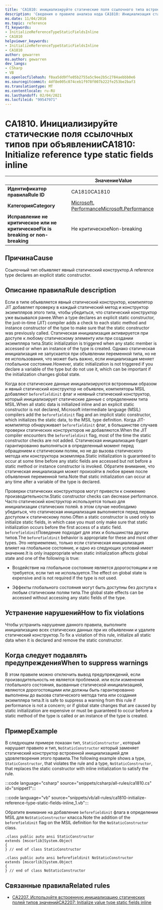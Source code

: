 ```yaml
---
title: 'CA1810: инициализируйте статические поля ссылочного типа встроенными (анализ кода)'
description: 'Сведения о правиле анализа кода CA1810: Инициализация статических полей ссылочного типа встроенными'
ms.date: 11/04/2016
ms.topic: reference
f1_keywords:
- InitializeReferenceTypeStaticFieldsInline
- CA1810
helpviewer_keywords:
- InitializeReferenceTypeStaticFieldsInline
- CA1810
author: gewarren
ms.author: gewarren
dev_langs:
- CSharp
- VB
ms.openlocfilehash: f0aa5dd9ffe05b2755a5c9ee2b5c2784aebbb0e6
ms.sourcegitcommit: 4df8e005c074ceb1f978f007b222fe253be2baf3
ms.translationtype: MT
ms.contentlocale: ru-RU
ms.lasthandoff: 02/04/2021
ms.locfileid: "99547971"
---
```

# <a name="ca1810-initialize-reference-type-static-fields-inline"></a><span data-ttu-id="fbc0e-103">CA1810. Инициализируйте статические поля ссылочных типов при объявлении</span><span class="sxs-lookup"><span data-stu-id="fbc0e-103">CA1810: Initialize reference type static fields inline</span></span>

| | <span data-ttu-id="fbc0e-104">Значение</span><span class="sxs-lookup"><span data-stu-id="fbc0e-104">Value</span></span> |
|-|-|
| <span data-ttu-id="fbc0e-105">**Идентификатор правила**</span><span class="sxs-lookup"><span data-stu-id="fbc0e-105">**Rule ID**</span></span> |<span data-ttu-id="fbc0e-106">CA1810</span><span class="sxs-lookup"><span data-stu-id="fbc0e-106">CA1810</span></span>|
| <span data-ttu-id="fbc0e-107">**Категория**</span><span class="sxs-lookup"><span data-stu-id="fbc0e-107">**Category**</span></span> |[<span data-ttu-id="fbc0e-108">Microsoft. Performance</span><span class="sxs-lookup"><span data-stu-id="fbc0e-108">Microsoft.Performance</span></span>](performance-warnings.md)|
| <span data-ttu-id="fbc0e-109">**Исправление не критическое или не критическое**</span><span class="sxs-lookup"><span data-stu-id="fbc0e-109">**Fix is breaking or non-breaking**</span></span> |<span data-ttu-id="fbc0e-110">Не критическое</span><span class="sxs-lookup"><span data-stu-id="fbc0e-110">Non-breaking</span></span>|

## <a name="cause"></a><span data-ttu-id="fbc0e-111">Причина</span><span class="sxs-lookup"><span data-stu-id="fbc0e-111">Cause</span></span>

<span data-ttu-id="fbc0e-112">Ссылочный тип объявляет явный статический конструктор.</span><span class="sxs-lookup"><span data-stu-id="fbc0e-112">A reference type declares an explicit static constructor.</span></span>

## <a name="rule-description"></a><span data-ttu-id="fbc0e-113">Описание правила</span><span class="sxs-lookup"><span data-stu-id="fbc0e-113">Rule description</span></span>

<span data-ttu-id="fbc0e-114">Если в типе объявляется явный статический конструктор, компилятор JIT добавляет проверку в каждый статический метод и конструктор экземпляров этого типа, чтобы убедиться, что статический конструктор уже вызывался ранее.</span><span class="sxs-lookup"><span data-stu-id="fbc0e-114">When a type declares an explicit static constructor, the just-in-time (JIT) compiler adds a check to each static method and instance constructor of the type to make sure that the static constructor was previously called.</span></span> <span data-ttu-id="fbc0e-115">Статическая инициализация активируется при доступе к любому статическому элементу или при создании экземпляра типа.</span><span class="sxs-lookup"><span data-stu-id="fbc0e-115">Static initialization is triggered when any static member is accessed or when an instance of the type is created.</span></span> <span data-ttu-id="fbc0e-116">Однако статическая инициализация не запускается при объявлении переменной типа, но не ее использования, что может быть важно, если инициализация меняет глобальное состояние.</span><span class="sxs-lookup"><span data-stu-id="fbc0e-116">However, static initialization is not triggered if you declare a variable of the type but do not use it, which can be important if the initialization changes global state.</span></span>

<span data-ttu-id="fbc0e-117">Когда все статические данные инициализируются встроенным образом и явный статический конструктор не объявлен, компиляторы MSIL добавляют `beforefieldinit` флаг и неявный статический конструктор, который инициализирует статические данные с определением типа MSIL.</span><span class="sxs-lookup"><span data-stu-id="fbc0e-117">When all static data is initialized inline and an explicit static constructor is not declared, Microsoft intermediate language (MSIL) compilers add the `beforefieldinit` flag and an implicit static constructor, which initializes the static data, to the MSIL type definition.</span></span> <span data-ttu-id="fbc0e-118">Когда JIT-компилятор обнаруживает `beforefieldinit` флаг, в большинстве случаев проверки статических конструкторов не добавляются.</span><span class="sxs-lookup"><span data-stu-id="fbc0e-118">When the JIT compiler encounters the `beforefieldinit` flag, most of the time the static constructor checks are not added.</span></span> <span data-ttu-id="fbc0e-119">Статическая инициализация будет гарантированно выполняться в определенный момент перед обращением к статическим полям, но не до вызова статического метода или конструктора экземпляра.</span><span class="sxs-lookup"><span data-stu-id="fbc0e-119">Static initialization is guaranteed to occur at some time before any static fields are accessed but not before a static method or instance constructor is invoked.</span></span> <span data-ttu-id="fbc0e-120">Обратите внимание, что статическая инициализация может произойти в любое время после объявления переменной типа.</span><span class="sxs-lookup"><span data-stu-id="fbc0e-120">Note that static initialization can occur at any time after a variable of the type is declared.</span></span>

<span data-ttu-id="fbc0e-121">Проверки статических конструкторов могут привести к снижению производительности.</span><span class="sxs-lookup"><span data-stu-id="fbc0e-121">Static constructor checks can decrease performance.</span></span> <span data-ttu-id="fbc0e-122">Часто статический конструктор используется только для инициализации статических полей. в этом случае необходимо убедиться, что статическая инициализация выполняется перед первым доступом к статическому полю.</span><span class="sxs-lookup"><span data-stu-id="fbc0e-122">Often a static constructor is used only to initialize static fields, in which case you must only make sure that static initialization occurs before the first access of a static field.</span></span> <span data-ttu-id="fbc0e-123">`beforefieldinit`Поведение подходит для этих и большинства других типов.</span><span class="sxs-lookup"><span data-stu-id="fbc0e-123">The `beforefieldinit` behavior is appropriate for these and most other types.</span></span> <span data-ttu-id="fbc0e-124">Это неприемлемо, только если статическая инициализация влияет на глобальное состояние, и одно из следующих условий имеет значение.</span><span class="sxs-lookup"><span data-stu-id="fbc0e-124">It is only inappropriate when static initialization affects global state and one of the following is true:</span></span>

- <span data-ttu-id="fbc0e-125">Воздействие на глобальное состояние является дорогостоящим и не требуется, если тип не используется.</span><span class="sxs-lookup"><span data-stu-id="fbc0e-125">The effect on global state is expensive and is not required if the type is not used.</span></span>

- <span data-ttu-id="fbc0e-126">Эффекты глобального состояния могут быть доступны без доступа к любым статическим полям типа.</span><span class="sxs-lookup"><span data-stu-id="fbc0e-126">The global state effects can be accessed without accessing any static fields of the type.</span></span>

## <a name="how-to-fix-violations"></a><span data-ttu-id="fbc0e-127">Устранение нарушений</span><span class="sxs-lookup"><span data-stu-id="fbc0e-127">How to fix violations</span></span>

<span data-ttu-id="fbc0e-128">Чтобы устранить нарушение данного правила, выполните инициализацию всех статических данных при их объявлении и удалите статический конструктор.</span><span class="sxs-lookup"><span data-stu-id="fbc0e-128">To fix a violation of this rule, initialize all static data when it is declared and remove the static constructor.</span></span>

## <a name="when-to-suppress-warnings"></a><span data-ttu-id="fbc0e-129">Когда следует подавлять предупреждения</span><span class="sxs-lookup"><span data-stu-id="fbc0e-129">When to suppress warnings</span></span>

<span data-ttu-id="fbc0e-130">В этом правиле можно отключить вывод предупреждений, если производительность не является проблемой. или если изменения глобального состояния, вызванные статической инициализацией, являются дорогостоящими или должны быть гарантированно выполнены до вызова статического метода типа или создания экземпляра типа.</span><span class="sxs-lookup"><span data-stu-id="fbc0e-130">It is safe to suppress a warning from this rule if performance is not a concern; or if global state changes that are caused by static initialization are expensive or must be guaranteed to occur before a static method of the type is called or an instance of the type is created.</span></span>

## <a name="example"></a><span data-ttu-id="fbc0e-131">Пример</span><span class="sxs-lookup"><span data-stu-id="fbc0e-131">Example</span></span>

<span data-ttu-id="fbc0e-132">В следующем примере показан тип, `StaticConstructor` , который нарушает правило и тип, `NoStaticConstructor` который заменяет статический конструктор встроенной инициализацией для удовлетворения этого правила.</span><span class="sxs-lookup"><span data-stu-id="fbc0e-132">The following example shows a type, `StaticConstructor`, that violates the rule and a type, `NoStaticConstructor`, that replaces the static constructor with inline initialization to satisfy the rule.</span></span>

:::code language="csharp" source="snippets/csharp/all-rules/ca1810.cs" id="snippet1":::

:::code language="vb" source="snippets/vb/all-rules/ca1810-initialize-reference-type-static-fields-inline_1.vb":::

<span data-ttu-id="fbc0e-133">Обратите внимание на добавление `beforefieldinit` флага в определении MSIL для `NoStaticConstructor` класса.</span><span class="sxs-lookup"><span data-stu-id="fbc0e-133">Note the addition of the `beforefieldinit` flag on the MSIL definition for the `NoStaticConstructor` class.</span></span>

```il
.class public auto ansi StaticConstructor
extends [mscorlib]System.Object
{
} // end of class StaticConstructor

.class public auto ansi beforefieldinit NoStaticConstructor
extends [mscorlib]System.Object
{
} // end of class NoStaticConstructor
```

## <a name="related-rules"></a><span data-ttu-id="fbc0e-134">Связанные правила</span><span class="sxs-lookup"><span data-stu-id="fbc0e-134">Related rules</span></span>

- [<span data-ttu-id="fbc0e-135">CA2207. Используйте встроенную инициализацию статических полей типов значений</span><span class="sxs-lookup"><span data-stu-id="fbc0e-135">CA2207: Initialize value type static fields inline</span></span>](ca2207.md)
